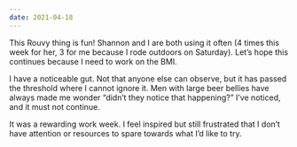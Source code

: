 ```yaml
---
date: 2021-04-18
---
```


This Rouvy thing is fun! Shannon and I are both using it often (4 times this week for her, 3 for me because I rode outdoors on Saturday). Let’s hope this continues because I need to work on the BMI.

I have a noticeable gut. Not that anyone else can observe, but it has passed the threshold where I cannot ignore it. Men with large beer bellies have always made me wonder “didn’t they notice that happening?” I’ve noticed, and it must not continue.

It was a rewarding work week. I feel inspired but still frustrated that I don’t have attention or resources to spare towards what I’d like to try.
